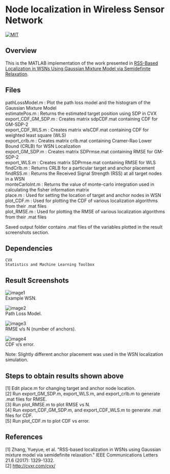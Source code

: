# Node localization in Wireless Sensor Network

[![MIT](https://img.shields.io/badge/license-MIT-brightgreen.svg)](https://github.com/kritiksoman/WSN-Localization/blob/master/LICENSE)

## Overview
This is the MATLAB implementation of the work presented in [RSS-Based Localization in WSNs Using Gaussian Mixture Model via Semidefinite Relaxation](https://ieeexplore.ieee.org/abstract/document/7847378/).

## Files
pathLossModel.m : Plot the path loss model and the histogram of the Gaussian Mixture Model <br/>
estimatePos.m : Returns the estimated target position using SDP in CVX<br/>
export_CDF_GM_SDP.m : Creates matrix sdpCDF.mat containing CDF for GM-SDP-2<br/>
export_CDF_WLS.m : Creates matrix wlsCDF.mat containing CDF for weighted least square (WLS)<br/>
export_crlb.m : Creates matrix crlb.mat containing Cramer-Rao Lower Bound (CRLB) for WSN Localization<br/>
export_GM_SDP.m : Creates matrix SDPrmse.mat containing RMSE for GM-SDP-2<br/>
export_WLS.m : Creates matrix SDPrmse.mat containing RMSE for WLS<br/>
findCrlb.m : Returns CRLB for a particular target and anchor placement <br/>
findRSS.m : Returns the Received Signal Strength (RSS) at all target nodes in a WSN<br/>
monteCarloInt.m : Returns the value of monte-carlo integration used in calculating the fisher information matrix<br/>
place.m : Used for setting the location of target and anchor nodes in WSN<br/>
plot_CDF.m : Used for plotting the CDF of various localization algorithms from their .mat files<br/>
plot_RMSE.m : Used for plotting the RMSE of various localization algorithms from their .mat files<br/>

Saved output folder contains .mat files of the variables plotted in the result screenshots section.

## Dependencies
```
CVX
Statistics and Machine Learning Toolbox
```

## Result Screenshots
![image1](https://github.com/kritiksoman/WSN-Localization/blob/master/results/WSN.png)<br/>
Example WSN.

![image2](https://github.com/kritiksoman/WSN-Localization/blob/master/results/PathLoss.png)<br/>
Path Loss Model.

![image3](https://github.com/kritiksoman/WSN-Localization/blob/master/results/RMSE.png)<br/> 
RMSE v/s N (number of anchors).

![image4](https://github.com/kritiksoman/WSN-Localization/blob/master/results/CDF.png)<br/>
CDF v/s error.

Note: Slightly different anchor placement was used in the WSN localization simulation.

## Steps to obtain results shown above
[1] Edit place.m for changing target and anchor node location.<br/>
[2] Run export_GM_SDP.m, export_WLS.m, and export_crlb.m to generate .mat files for RMSE.<br/>
[3] Run plot_RMSE.m to plot RMSE vs N.<br/>
[4] Run export_CDF_GM_SDP.m, and export_CDF_WLS.m to generate .mat files for CDF.<br/>
[5] Run plot_CDF.m to plot CDF vs error.<br/>

## References
[1] Zhang, Yueyue, et al. "RSS-based localization in WSNs using Gaussian mixture model via semidefinite relaxation." IEEE Communications Letters 21.6 (2017): 1329-1332.<br/>
[2] http://cvxr.com/cvx/
